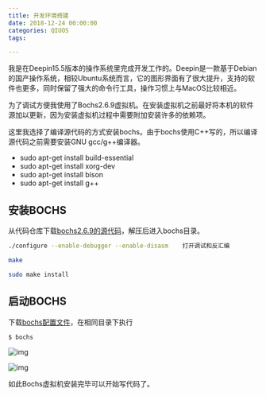 ```yaml
---
title: 开发环境搭建
date: 2018-12-24 00:00:00
categories: QIUOS
tags:

---
```


我是在Deepin15.5版本的操作系统里完成开发工作的。Deepin是一款基于Debian的国产操作系统，相较Ubuntu系统而言，它的图形界面有了很大提升，支持的软件也更多，同时保留了强大的命令行工具，操作习惯上与MacOS比较相近。

为了调试方便我使用了Bochs2.6.9虚拟机。在安装虚拟机之前最好将本机的软件源加以更新，因为安装虚拟机过程中需要附加安装许多的依赖项。

这里我选择了编译源代码的方式安装bochs。由于bochs使用C++写的，所以编译源代码之前需要安装GNU gcc/g++编译器。

- sudo apt-get install build-essential
- sudo apt-get install xorg-dev
- sudo apt-get install bison
- sudo apt-get install g++

## 安装BOCHS

从代码仓库下载[bochs2.6.9的源代码](https://github.com/qiutianshu/QiuOS/blob/master/bochs-2.6.9.tar.gz)，解压后进入bochs目录。

```bash
./configure --enable-debugger --enable-disasm    打开调试和反汇编

make

sudo make install
```

## 启动BOCHS

下载[bochs配置文件](https://github.com/qiutianshu/QiuOS/blob/master/bochsrc)，在相同目录下执行

```bah
$ bochs
```

![img](https://qiutianshu.files.wordpress.com/2018/12/%E6%B7%B1%E5%BA%A6%E6%88%AA%E5%9B%BE_deepin-terminal_20181224095230.png?w=700)

![img](https://qiutianshu.files.wordpress.com/2018/12/%E6%B7%B1%E5%BA%A6%E6%88%AA%E5%9B%BE_%E9%80%89%E6%8B%A9%E5%8C%BA%E5%9F%9F_20181224095458.png?w=700)

如此Bochs虚拟机安装完毕可以开始写代码了。

